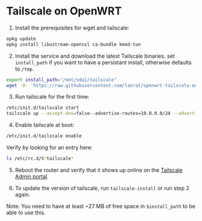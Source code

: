 # Tailscale on OpenWRT


1. Install the prerequisites for wget and tailscale:

```sh
opkg update
opkg install libustream-openssl ca-bundle kmod-tun
```


2. Install the service and download the latest Tailscale binaries.
set `install_path` if you want to have a persistant install, otherwise defaults to `/tmp`.

```sh
export install_path="/mnt/sda1/tailscale"
wget -O- 'https://raw.githubusercontent.com/lanrat/openwrt-tailscale-enabler/main/bin/tailscale-install' | sh
```

3. Run tailscale for the first time:

```sh
/etc/init.d/tailscale start
tailscale up --accept-dns=false--advertise-routes=10.0.0.0/24 --advertise-exit-node
```

4. Enable tailscale at boot:

```sh
/etc/init.d/tailscale enable
```

Verify by looking for an entry here:

```sh
ls /etc/rc.d/S*tailscale*
```

5. Reboot the router and verify that it shows up online on the [Tailscale Admin portal](https://login.tailscale.com/admin/machines).

6. To update the version of tailscale, run `tailscale-install` or run step 2 again.

Note: You need to have at least ~27 MB of free space in `$install_path` to be able to use this.
